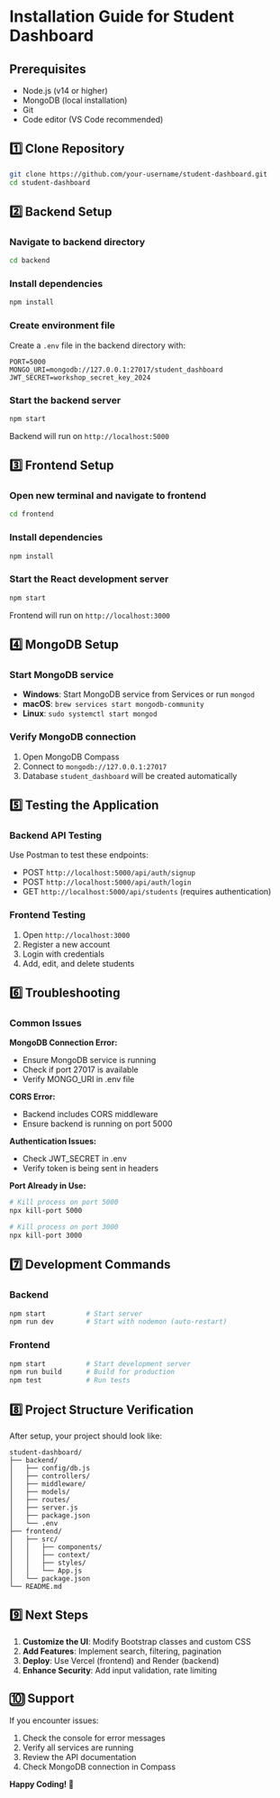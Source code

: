 # Installation Guide for Student Dashboard

## Prerequisites
- Node.js (v14 or higher)
- MongoDB (local installation)
- Git
- Code editor (VS Code recommended)

## 1️⃣ Clone Repository
```bash
git clone https://github.com/your-username/student-dashboard.git
cd student-dashboard
```

## 2️⃣ Backend Setup

### Navigate to backend directory
```bash
cd backend
```

### Install dependencies
```bash
npm install
```

### Create environment file
Create a `.env` file in the backend directory with:
```
PORT=5000
MONGO_URI=mongodb://127.0.0.1:27017/student_dashboard
JWT_SECRET=workshop_secret_key_2024
```

### Start the backend server
```bash
npm start
```
Backend will run on `http://localhost:5000`

## 3️⃣ Frontend Setup

### Open new terminal and navigate to frontend
```bash
cd frontend
```

### Install dependencies
```bash
npm install
```

### Start the React development server
```bash
npm start
```
Frontend will run on `http://localhost:3000`

## 4️⃣ MongoDB Setup

### Start MongoDB service
- **Windows**: Start MongoDB service from Services or run `mongod`
- **macOS**: `brew services start mongodb-community`
- **Linux**: `sudo systemctl start mongod`

### Verify MongoDB connection
1. Open MongoDB Compass
2. Connect to `mongodb://127.0.0.1:27017`
3. Database `student_dashboard` will be created automatically

## 5️⃣ Testing the Application

### Backend API Testing
Use Postman to test these endpoints:
- POST `http://localhost:5000/api/auth/signup`
- POST `http://localhost:5000/api/auth/login`
- GET `http://localhost:5000/api/students` (requires authentication)

### Frontend Testing
1. Open `http://localhost:3000`
2. Register a new account
3. Login with credentials
4. Add, edit, and delete students

## 6️⃣ Troubleshooting

### Common Issues

**MongoDB Connection Error:**
- Ensure MongoDB service is running
- Check if port 27017 is available
- Verify MONGO_URI in .env file

**CORS Error:**
- Backend includes CORS middleware
- Ensure backend is running on port 5000

**Authentication Issues:**
- Check JWT_SECRET in .env
- Verify token is being sent in headers

**Port Already in Use:**
```bash
# Kill process on port 5000
npx kill-port 5000

# Kill process on port 3000
npx kill-port 3000
```

## 7️⃣ Development Commands

### Backend
```bash
npm start          # Start server
npm run dev        # Start with nodemon (auto-restart)
```

### Frontend
```bash
npm start          # Start development server
npm run build      # Build for production
npm test           # Run tests
```

## 8️⃣ Project Structure Verification

After setup, your project should look like:
```
student-dashboard/
├── backend/
│   ├── config/db.js
│   ├── controllers/
│   ├── middleware/
│   ├── models/
│   ├── routes/
│   ├── server.js
│   ├── package.json
│   └── .env
├── frontend/
│   ├── src/
│   │   ├── components/
│   │   ├── context/
│   │   ├── styles/
│   │   └── App.js
│   └── package.json
└── README.md
```

## 9️⃣ Next Steps

1. **Customize the UI**: Modify Bootstrap classes and custom CSS
2. **Add Features**: Implement search, filtering, pagination
3. **Deploy**: Use Vercel (frontend) and Render (backend)
4. **Enhance Security**: Add input validation, rate limiting

## 🔟 Support

If you encounter issues:
1. Check the console for error messages
2. Verify all services are running
3. Review the API documentation
4. Check MongoDB connection in Compass

**Happy Coding! 🚀**